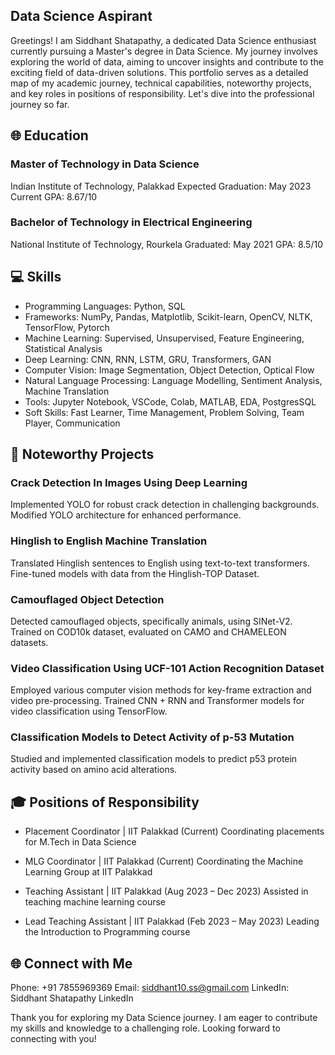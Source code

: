 ## Data Science Aspirant
Greetings! I am Siddhant Shatapathy, a dedicated Data Science enthusiast currently pursuing a Master's degree in Data Science.  My journey involves exploring the world of data, aiming to uncover insights and contribute to the exciting field of data-driven solutions. This portfolio serves as a detailed map of my academic journey, technical capabilities, noteworthy projects, and key roles in positions of responsibility. Let's dive into the professional journey so far.

## 🌐 Education

### Master of Technology in Data Science
Indian Institute of Technology, Palakkad
Expected Graduation: May 2023
Current GPA: 8.67/10

### Bachelor of Technology in Electrical Engineering
National Institute of Technology, Rourkela
Graduated: May 2021
GPA: 8.5/10

## 💻 Skills
- Programming Languages: Python, SQL
- Frameworks: NumPy, Pandas, Matplotlib, Scikit-learn, OpenCV, NLTK, TensorFlow, Pytorch
- Machine Learning: Supervised, Unsupervised, Feature Engineering, Statistical Analysis
- Deep Learning: CNN, RNN, LSTM, GRU, Transformers, GAN
- Computer Vision: Image Segmentation, Object Detection, Optical Flow
- Natural Language Processing: Language Modelling, Sentiment Analysis, Machine Translation
- Tools: Jupyter Notebook, VSCode, Colab, MATLAB, EDA, PostgresSQL
- Soft Skills: Fast Learner, Time Management, Problem Solving, Team Player, Communication

## 🚀 Noteworthy Projects
### Crack Detection In Images Using Deep Learning
Implemented YOLO for robust crack detection in challenging backgrounds.
Modified YOLO architecture for enhanced performance.

### Hinglish to English Machine Translation
Translated Hinglish sentences to English using text-to-text transformers.
Fine-tuned models with data from the Hinglish-TOP Dataset.

### Camouflaged Object Detection
Detected camouflaged objects, specifically animals, using SINet-V2.
Trained on COD10k dataset, evaluated on CAMO and CHAMELEON datasets.

### Video Classification Using UCF-101 Action Recognition Dataset
Employed various computer vision methods for key-frame extraction and video pre-processing.
Trained CNN + RNN and Transformer models for video classification using TensorFlow.

### Classification Models to Detect Activity of p-53 Mutation
Studied and implemented classification models to predict p53 protein activity based on amino acid alterations.

## 🎓 Positions of Responsibility
- Placement Coordinator | IIT Palakkad (Current)
  Coordinating placements for M.Tech in Data Science

- MLG Coordinator | IIT Palakkad (Current)
  Coordinating the Machine Learning Group at IIT Palakkad

- Teaching Assistant | IIT Palakkad (Aug 2023 – Dec 2023)
  Assisted in teaching machine learning course
  
- Lead Teaching Assistant | IIT Palakkad (Feb 2023 – May 2023)
  Leading the Introduction to Programming course

## 🌐 Connect with Me
Phone: +91 7855969369
Email: siddhant10.ss@gmail.com
LinkedIn: Siddhant Shatapathy LinkedIn

Thank you for exploring my Data Science journey. I am eager to contribute my skills and knowledge to a challenging role. Looking forward to connecting with you!
